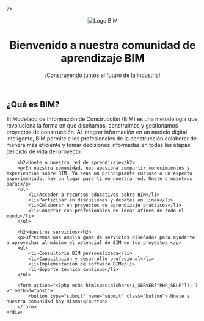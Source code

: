 ?>

<html lang="es">
<head>
    <meta charset="UTF-8">
    <meta name="viewport" content="width=device-width, initial-scale=1.0">
    <title>Crear redes de aprendizaje de BIM para compartir conocimientos y experiencias</title>
</head>
<body>
    <header>
        <img src="bim_logo.png" alt="Logo BIM">
        <h1>Bienvenido a nuestra comunidad de aprendizaje BIM</h1>
        <p>¡Construyendo juntos el futuro de la industria!</p>
    </header>
    <div class="container">
        <h2>¿Qué es BIM?</h2>
        <p>El Modelado de Información de Construcción (BIM) es una metodología que revoluciona la forma en que diseñamos, construimos y gestionamos proyectos de construcción. Al integrar información en un modelo digital inteligente, BIM permite a los profesionales de la construcción colaborar de manera más eficiente y tomar decisiones informadas en todas las etapas del ciclo de vida del proyecto.</p>

        <h2>Únete a nuestra red de aprendizaje</h2>
        <p>En nuestra comunidad, nos apasiona compartir conocimientos y experiencias sobre BIM. Ya seas un principiante curioso o un experto experimentado, hay un lugar para ti en nuestra red. Únete a nosotros para:</p>
        <ul>
            <li>Acceder a recursos educativos sobre BIM</li>
            <li>Participar en discusiones y debates en línea</li>
            <li>Colaborar en proyectos de aprendizaje prácticos</li>
            <li>Conectar con profesionales de ideas afines de todo el mundo</li>
        </ul>

        <h2>Nuestros servicios</h2>
        <p>Ofrecemos una amplia gama de servicios diseñados para ayudarte a aprovechar al máximo el potencial de BIM en tus proyectos:</p>
        <ul>
            <li>Consultoría BIM personalizada</li>
            <li>Capacitación y desarrollo profesional</li>
            <li>Implementación de software BIM</li>
            <li>Soporte técnico continuo</li>
        </ul>

        <form action="<?php echo htmlspecialchars($_SERVER["PHP_SELF"]); ?>" method="post">
            <button type="submit" name="submit" class="button">¡Únete a nuestra comunidad hoy mismo!</button>
        </form>
    </div>
</body>
</html>
